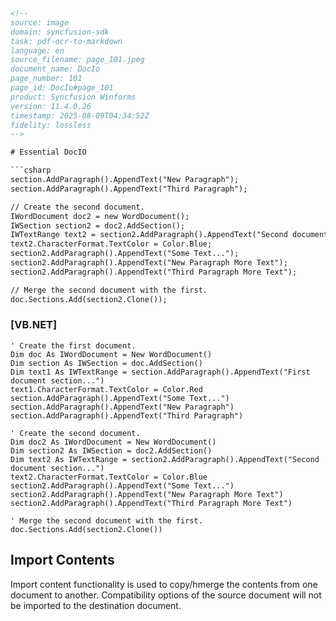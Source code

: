 ```html
<!--
source: image
domain: syncfusion-sdk
task: pdf-ocr-to-markdown
language: en
source_filename: page_101.jpeg
document_name: DocIo
page_number: 101
page_id: DocIo#page_101
product: Syncfusion Winforms
version: 11.4.0.26
timestamp: 2025-08-09T04:34:52Z
fidelity: lossless
-->

# Essential DocIO

```csharp
section.AddParagraph().AppendText("New Paragraph");
section.AddParagraph().AppendText("Third Paragraph");

// Create the second document.
IWordDocument doc2 = new WordDocument();
IWSection section2 = doc2.AddSection();
IWTextRange text2 = section2.AddParagraph().AppendText("Second document section...");
text2.CharacterFormat.TextColor = Color.Blue;
section2.AddParagraph().AppendText("Some Text...");
section2.AddParagraph().AppendText("New Paragraph More Text");
section2.AddParagraph().AppendText("Third Paragraph More Text");

// Merge the second document with the first.
doc.Sections.Add(section2.Clone());
```

### [VB.NET]

```vb.net
' Create the first document.
Dim doc As IWordDocument = New WordDocument()
Dim section As IWSection = doc.AddSection()
Dim text1 As IWTextRange = section.AddParagraph().AppendText("First document section...")
text1.CharacterFormat.TextColor = Color.Red
section.AddParagraph().AppendText("Some Text...")
section.AddParagraph().AppendText("New Paragraph")
section.AddParagraph().AppendText("Third Paragraph")

' Create the second document.
Dim doc2 As IWordDocument = New WordDocument()
Dim section2 As IWSection = doc2.AddSection()
Dim text2 As IWTextRange = section2.AddParagraph().AppendText("Second document section...")
text2.CharacterFormat.TextColor = Color.Blue
section2.AddParagraph().AppendText("Some Text...")
section2.AddParagraph().AppendText("New Paragraph More Text")
section2.AddParagraph().AppendText("Third Paragraph More Text")

' Merge the second document with the first.
doc.Sections.Add(section2.Clone())
```

## Import Contents

Import content functionality is used to copy/hmerge the contents from one document to another. Compatibility options of the source document will not be imported to the destination document.

<!-- tags: [DocIO, Syncfusion Winforms, Import Content, Merge Documents, OLE Support] keywords: [Import, Copy, Merge, Documents, WordDocument, Section, Paragraph, TextRange, CharacterFormat, Compatibility, OLE, Page Merge] -->
```